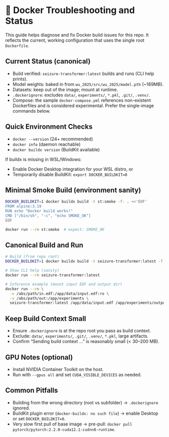 # 🔧 Docker Troubleshooting and Status

This guide helps diagnose and fix Docker build issues for this repo. It reflects
the current, working configuration that uses the single root `Dockerfile`.

## Current Status (canonical)
- Build verified: `seizure-transformer:latest` builds and runs (CLI help prints).
- Model weights: baked in from `wu_2025/src/wu_2025/model.pth` (~169MB).
- Datasets: keep out of the image; mount at runtime.
- `.dockerignore`: excludes `data/`, `experiments/`, `*.pkl`, `.git/`, `.venv/`.
- Compose: the sample `docker-compose.yml` references non-existent Dockerfiles and
  is considered experimental. Prefer the single-image commands below.

## Quick Environment Checks
- `docker --version` (24+ recommended)
- `docker info` (daemon reachable)
- `docker buildx version` (BuildKit available)

If buildx is missing in WSL/Windows:
- Enable Docker Desktop integration for your WSL distro, or
- Temporarily disable BuildKit: `export DOCKER_BUILDKIT=0`

## Minimal Smoke Build (environment sanity)
```bash
DOCKER_BUILDKIT=1 docker buildx build -t st:smoke -f- . <<'EOF'
FROM alpine:3.19
RUN echo "Docker build works!"
CMD ["/bin/sh", "-c", "echo SMOKE_OK"]
EOF

docker run --rm st:smoke  # expect: SMOKE_OK
```

## Canonical Build and Run
```bash
# Build (from repo root)
DOCKER_BUILDKIT=1 docker buildx build -t seizure-transformer:latest -f Dockerfile .

# Show CLI help (sanity)
docker run --rm seizure-transformer:latest

# Inference example (mount input EDF and output dir)
docker run --rm \
  -v /abs/path/in.edf:/app/data/input.edf:ro \
  -v /abs/path/out:/app/experiments \
  seizure-transformer:latest /app/data/input.edf /app/experiments/output.tsv
```

## Keep Build Context Small
- Ensure `.dockerignore` is at the repo root you pass as build context.
- Exclude: `data/`, `experiments/`, `.git/`, `.venv/`, `*.pkl`, large artifacts.
- Confirm “Sending build context …” is reasonably small (< 30–200 MB).

## GPU Notes (optional)
- Install NVIDIA Container Toolkit on the host.
- Run with `--gpus all` and set `CUDA_VISIBLE_DEVICES` as needed.

## Common Pitfalls
- Building from the wrong directory (root vs subfolder) → `.dockerignore` ignored.
- BuildKit plugin error (`docker-buildx: no such file`) → enable Desktop or set `DOCKER_BUILDKIT=0`.
- Very slow first pull of base image → pre-pull: `docker pull pytorch/pytorch:2.2.0-cuda12.1-cudnn8-runtime`.


